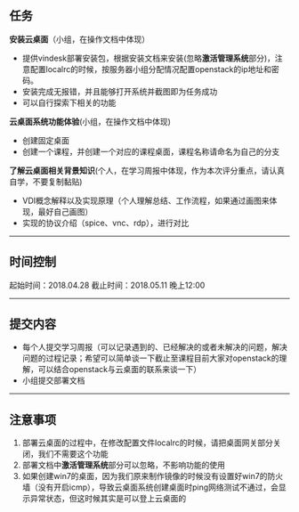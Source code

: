 ## 任务

**安装云桌面**（小组，在操作文档中体现）

- 提供vindesk部署安装包，根据安装文档来安装(忽略**激活管理系统**部分)，注意配置localrc的时候，按服务器小组分配情况配置openstack的ip地址和密码。
- 安装完成无报错，并且能够打开系统并截图即为任务成功
- 可以自行探索下相关的功能

**云桌面系统功能体验**(小组，在操作文档中体现)

- 创建固定桌面
- 创建一个课程，并创建一个对应的课程桌面，课程名称请命名为自己的分支

**了解云桌面相关背景知识**(个人，在学习周报中体现，作为本次评分重点，请认真自学，不要复制黏贴)

- VDI概念解释以及实现原理（个人理解总结、工作流程，如果通过画图来体现，最好自己画图）
- 实现的协议介绍（spice、vnc、rdp），进行对比

------

## 时间控制

起始时间：2018.04.28
截止时间：2018.05.11 晚上12:00

------

## 提交内容

- 每个人提交学习周报（可以记录遇到的、已经解决的或者未解决的问题，解决问题的过程记录；希望可以简单谈一下截止至课程目前大家对openstack的理解，可以结合openstack与云桌面的联系来谈一下）
- 小组提交部署文档

------

## 注意事项

1. 部署云桌面的过程中，在修改配置文件localrc的时候，请把桌面网关部分关闭，我们不需要这个功能
2. 部署文档中**激活管理系统**部分可以忽略，不影响功能的使用
3. 如果创建win7的桌面，因为我们原来制作镜像的时候没有设置好win7的防火墙（没有开启icmp），导致云桌面系统创建桌面时ping网络测试不通过，会显示异常状态，但这时候其实是可以登上云桌面的